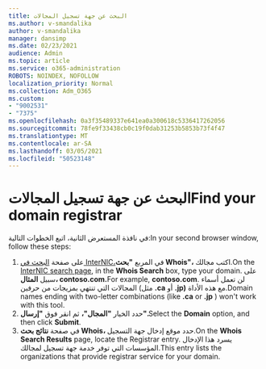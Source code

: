```yaml
---
title: البحث عن جهة تسجيل المجالات
ms.author: v-smandalika
author: v-smandalika
manager: dansimp
ms.date: 02/23/2021
audience: Admin
ms.topic: article
ms.service: o365-administration
ROBOTS: NOINDEX, NOFOLLOW
localization_priority: Normal
ms.collection: Adm_O365
ms.custom:
- "9002531"
- "7375"
ms.openlocfilehash: 0a3f35489337e641ea0a300618c5336417262056
ms.sourcegitcommit: 78fe9f33438cb0c19f0dab31253b5853b73f4f47
ms.translationtype: MT
ms.contentlocale: ar-SA
ms.lasthandoff: 03/05/2021
ms.locfileid: "50523148"
---
```

# <a name="find-your-domain-registrar"></a><span data-ttu-id="ad5ef-102">البحث عن جهة تسجيل المجالات</span><span class="sxs-lookup"><span data-stu-id="ad5ef-102">Find your domain registrar</span></span>

<span data-ttu-id="ad5ef-103">في نافذة المستعرض الثانية، اتبع الخطوات التالية:</span><span class="sxs-lookup"><span data-stu-id="ad5ef-103">In your second browser window, follow these steps:</span></span>

1. <span data-ttu-id="ad5ef-104">على صفحة [البحث في InterNIC،](https://lookup.icann.org/)في المربع **"بحث Whois"،** اكتب مجالك.</span><span class="sxs-lookup"><span data-stu-id="ad5ef-104">On the [InterNIC search page](https://lookup.icann.org/), in the **Whois Search** box, type your domain.</span></span> <span data-ttu-id="ad5ef-105">على سبيل **المثال، contoso.com.**</span><span class="sxs-lookup"><span data-stu-id="ad5ef-105">For example, **contoso.com**.</span></span> <span data-ttu-id="ad5ef-106">لن تعمل أسماء المجالات التي تنتهي بمزيجات من حرفين (مثل **.ca** أو **.jp)** مع هذه الأداة.</span><span class="sxs-lookup"><span data-stu-id="ad5ef-106">Domain names ending with two-letter combinations (like **.ca** or **.jp** ) won't work with this tool.</span></span>
2. <span data-ttu-id="ad5ef-107">حدد الخيار **"المجال"،** ثم انقر فوق **"إرسال".**</span><span class="sxs-lookup"><span data-stu-id="ad5ef-107">Select the **Domain** option, and then click **Submit**.</span></span>
3. <span data-ttu-id="ad5ef-108">في صفحة **نتائج بحث Whois،** حدد موقع إدخال جهة التسجيل.</span><span class="sxs-lookup"><span data-stu-id="ad5ef-108">On the **Whois Search Results** page, locate the Registrar entry.</span></span> <span data-ttu-id="ad5ef-109">يسرد هذا الإدخال المؤسسات التي توفر خدمة جهة تسجيل لمجالك.</span><span class="sxs-lookup"><span data-stu-id="ad5ef-109">This entry lists the organizations that provide registrar service for your domain.</span></span>
